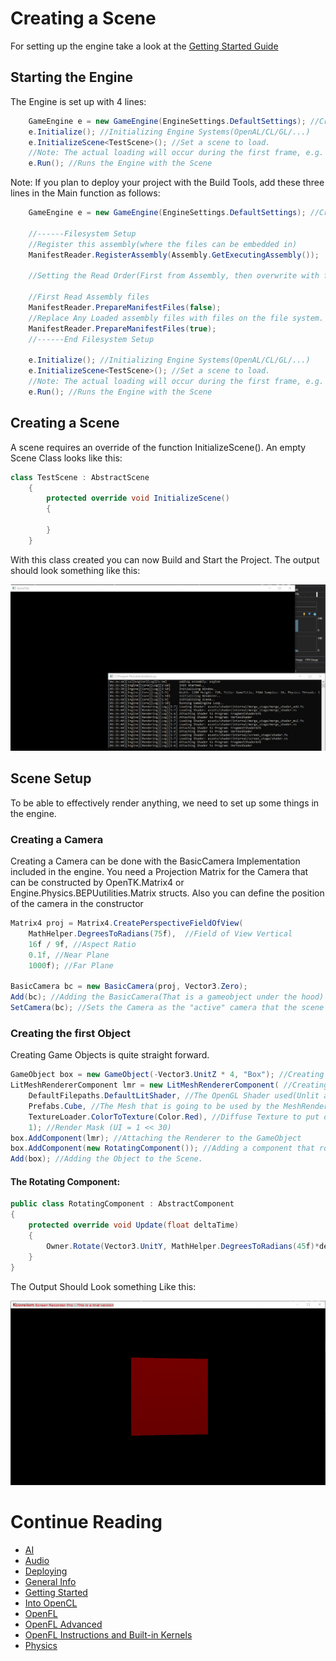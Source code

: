 # Creating a Scene
For setting up the engine take a look at the [Getting Started Guide](./GettingStarted.md)
## Starting the Engine
The Engine is set up with 4 lines:
```csharp
	GameEngine e = new GameEngine(EngineSettings.DefaultSettings); //Creating the Instance with Settings
    e.Initialize(); //Initializing Engine Systems(OpenAL/CL/GL/...)
    e.InitializeScene<TestScene>(); //Set a scene to load.
    //Note: The actual loading will occur during the first frame, e.g. when calling e.Run()
    e.Run(); //Runs the Engine with the Scene
```
Note: If you plan to deploy your project with the Build Tools, add these three lines in the Main function as follows:
```csharp
    GameEngine e = new GameEngine(EngineSettings.DefaultSettings); //Creating the Instance with Settings

    //------Filesystem Setup
    //Register this assembly(where the files can be embedded in)
    ManifestReader.RegisterAssembly(Assembly.GetExecutingAssembly()); 

    //Setting the Read Order(First from Assembly, then overwrite with files on disk)

    //First Read Assembly files
    ManifestReader.PrepareManifestFiles(false); 
    //Replace Any Loaded assembly files with files on the file system.
    ManifestReader.PrepareManifestFiles(true); 
    //------End Filesystem Setup

    e.Initialize(); //Initializing Engine Systems(OpenAL/CL/GL/...)
    e.InitializeScene<TestScene>(); //Set a scene to load.
    //Note: The actual loading will occur during the first frame, e.g. when calling e.Run()
    e.Run(); //Runs the Engine with the Scene
```
## Creating a Scene
A scene requires an override of the function InitializeScene(). An empty Scene Class looks like this:
```csharp
class TestScene : AbstractScene
    {
        protected override void InitializeScene()
        {
            
        }
    }
```
With this class created you can now Build and Start the Project.
The output should look something like this:

![Running an Empty Scene](gettingstarted/EmptySceneRun.png "Running an Empty Scene")

## Scene Setup
To be able to effectively render anything, we need to set up some things in the engine.

### Creating a Camera
Creating a Camera can be done with the BasicCamera Implementation included in the engine.
You need a Projection Matrix for the Camera that can be constructed by OpenTK.Matrix4 or Engine.Physics.BEPUutilities.Matrix structs.
Also you can define the position of the camera in the constructor
```csharp
Matrix4 proj = Matrix4.CreatePerspectiveFieldOfView(
	MathHelper.DegreesToRadians(75f),  //Field of View Vertical
    16f / 9f, //Aspect Ratio
    0.1f, //Near Plane
    1000f); //Far Plane

BasicCamera bc = new BasicCamera(proj, Vector3.Zero);
Add(bc); //Adding the BasicCamera(That is a gameobject under the hood) to the scene to receive events
SetCamera(bc); //Sets the Camera as the "active" camera that the scene will be rendered from.
```
### Creating the first Object
Creating Game Objects is quite straight forward.
```csharp
GameObject box = new GameObject(-Vector3.UnitZ * 4, "Box"); //Creating a new Empty GameObject
LitMeshRendererComponent lmr = new LitMeshRendererComponent( //Creating a Renderer Component
	DefaultFilepaths.DefaultLitShader, //The OpenGL Shader used(Unlit and Lit shaders are provided)
	Prefabs.Cube, //The Mesh that is going to be used by the MeshRenderer
	TextureLoader.ColorToTexture(Color.Red), //Diffuse Texture to put on the mesh
	1); //Render Mask (UI = 1 << 30)
box.AddComponent(lmr); //Attaching the Renderer to the GameObject
box.AddComponent(new RotatingComponent()); //Adding a component that rotates the Object on the Y-Axis
Add(box); //Adding the Object to the Scene.
```
#### The Rotating Component:
```csharp
public class RotatingComponent : AbstractComponent
{
    protected override void Update(float deltaTime)
    {
        Owner.Rotate(Vector3.UnitY, MathHelper.DegreesToRadians(45f)*deltaTime);
    }
}
```

The Output Should Look something Like this:

![Running the Example Scene](gettingstarted/ExampleScene.gif "Running the Example Scene")

# Continue Reading
* [AI](AI.md)
* [Audio](Audio.md)
* [Deploying](Deploying.md)
* [General Info](GeneralInfo.md)
* [Getting Started](GettingStarted.md)
* [Into OpenCL](IntoOpenCL.md)
* [OpenFL](OpenFL.md)
* [OpenFL Advanced](OpenFL_Advanced.md)
* [OpenFL Instructions and Built-in Kernels](OpenFLInstructionsAndBuiltInKernels.md)
* [Physics](Physics.md)
